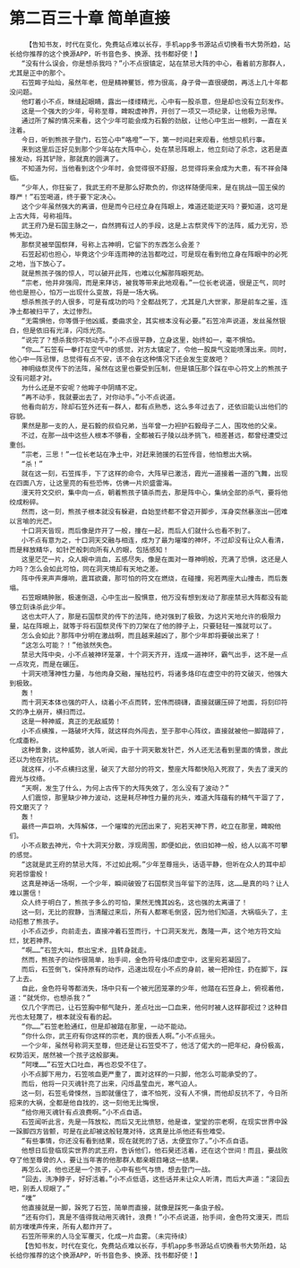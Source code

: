 # 第二百三十章 简单直接
        【告知书友，时代在变化，免费站点难以长存，手机app多书源站点切换看书大势所趋，站长给你推荐的这个换源APP，听书音色多、换源、找书都好使！】
       “没有什么误会，你是想杀我吗？”小不点很镇定，站在禁忌大阵的中心，看着前方那群人，尤其是正中的那个。
       石笠眸子灿灿，虽然年老，但是精神矍铄，修为很高，身子骨一直很硬朗，再活上几十年都没问题。
       他盯着小不点，眯缝起眼睛，露出一缕缕精光，心中有一股杀意，但是却也没有立刻发作。
       这是一个强大的少年，号称至尊，睥睨虚神界，开创了一项又一项纪录，让他极为忌惮。
       通过所了解的情况来看，这个少年可能会成为石毅的劲敌，让他心中生出一根刺，一直在关注着。
       今日，听到熊孩子登门，石笠心中“咯噔”一下，第一时间赶来观看，他想见机行事。
       来到这里后正好见到那个少年站在大阵中心，处在禁忌阵眼上，他立刻动了杀念，这若是直接发动，将其铲除，那就真的圆满了。
       不知道为何，当他看到这个少年时，会觉得很不舒服，总觉得将来会成为大患，有不祥会降临。
       “少年人，你狂妄了，我武王府不是那么好欺负的，你这样随便闯来，是在挑战一国王侯的尊严！”石笠喝道，终于要下定决心。
       这个少年虽然强大的离谱，但是而今已经立身在阵眼上，难道还能逆天吗？要知道，这可是上古大阵，号称祖阵。
       武王府乃是石国主脉之一，自然拥有过人的手段，这是上古祭灵传下的法阵，威力无穷，恐怖无边。
       那祭灵被举国祭拜，号称上古神明，它留下的东西怎么会差？
       石笠起初也担心，毕竟这个少年连雨神的法旨都吃过，可是现在看到他立身在阵眼中的必死之地，当下放心了。
       就是熊孩子强的惊人，可以破开此阵，也难以化解那阵眼死劫。
       “宗老，他并非强闯，而是来拜访，被我等带来此地观看。”一位长老说道，很是正气，同时他也是担心，怕万一出现什么变故，将是一场大祸。
       想杀熊孩子的人很多，可是有成功的吗？全都战死了，尤其是几大世家，那是前车之鉴，连净土都被扫平了，太过惨烈。
       “无需惧他，你等慑于他凶威，委曲求全，其实根本没有必要。”石笠冷声说道，发丝虽然银白，但是依旧有光泽，闪烁光亮。
       “说完了？想杀我你不妨动手。”小不点很平静，立身这里，始终如一，毫不惧怕。
       “你……”石笠有一拳打在空气中的感觉，对方太镇定了，令他一股戾气没能喷薄出来。同时，他心中一阵忌惮，总觉得有点不安，该不会在这种情况下还会发生变故吧？
       神明级祭灵传下的法阵，虽然在这里也要受到压制，但是镇压那个踩在中心符文上的熊孩子没有问题才对。
       为什么还是不安呢？他眸子中阴晴不定。
       “再不动手，我就要出去了，对你动手。”小不点说道。
       他看向前方，除却石笠外还有一群人，都有点熟悉，这么多年过去了，还依旧能认出他们的容貌。
       果然是那一支的人，是石毅的叔伯兄弟，当年曾一力袒护石毅母子二人，围攻他的父亲。
       不过，在那一战中这些人根本不够看，全都被石子陵以战矛挑飞，相差甚远，都曾经遭受过重创。
       “宗老，三思！”一位长老站在净土中，对赶来驰援的石笠传音，他怕惹出大祸。
       “杀！”
       就在这一刻，石笠挥手，下了这样的命令，大阵早已激活，霞光一道接着一道的飞舞，出现在四面八方，让这里亮的有些恐怖，仿佛一片炽盛雷海。
       漫天符文交织，集中向一点，朝着熊孩子镇杀而去，那是阵中心，集纳全部的杀气，要将他绞成粉碎。
       然而，这一刻，熊孩子根本就没有躲避，自始至终都不曾迈开脚步，浑身突然暴涨出一团难以言喻的光芒。
       十口洞天皆现，而后像是炸开了一般，撞在一起，而后人们就什么也看不到了。
       小不点有意为之，十口洞天交融与相连，成为了最为璀璨的神环，不过却没有让众人看清，而是释放精华，如针芒般刺向所有人的眼，包括感知！
       这里茫茫一片，众人眼中淌血，五感尽失，像是在面对一尊神明般，充满了恐惧，这还是人力吗？怎么会如此可怕，同在洞天境却有天地之差。
       阵中传来声声爆响，震耳欲聋，那可怕的符文在燃烧，在碰撞，宛若两座大山撞击，而后轰塌。
       石笠眼睛肿胀，极速倒退，心中生出一股惧意，他万没有想到发动了那座禁忌大阵都没有能够立刻诛杀此少年。
       这也太吓人了，那是石国祭灵的传下的法阵，绝对强到了极致，为这片天地允许的极限力量，站在阵眼上，就等于将石国祭灵传下的刀架在了他的脖子上，只要轻轻一推就可以了。
       怎么会如此？那阵中分明在激战啊，而且越来越凶了，那个少年即将要破出来了！
       “这怎么可能？！”他骇然失色。
       禁忌大阵中央，小不点被神环笼罩，十个洞天齐开，连成一道神环，霸气出手，这不是一点一点攻克，而是在碾压。
       十洞天喷薄神性力量，与他肉身交融，摧枯拉朽，将诸多烙印在虚空中的符文破灭，他强大到极致。
       轰！
       而十洞天本体也强的吓人，绕着小不点而转，宏伟而磅礴，直接就碾压碎了地面，将刻印符文的净土崩开，横扫而过。
       这是一种神威，真正的无敌威势！
       小不点横推，一路破坏大阵，就这样向外闯去，至于那中心阵纹，直接就被他一脚踏碎了，化成齑粉。
       这种景象，这种威势，骇人听闻，由于十洞天散发针芒，外人还无法看到里面的情景，故此还以为他在对抗。
       就这样，小不点横扫这里，破灭了大部分的符文，整座大阵都快陷入死寂了，失去了漫天的霞光与纹络。
       “天啊，发生了什么，为何上古传下的大阵失效了，怎么没有了波动？”
       人们震惊，那里缺少神力波动，这是耗尽神性力量的兆头，难道大阵蕴有的精气干涸了了，符文磨灭了？
       轰！
       最终一声巨响，大阵解体，一个璀璨的光团出来了，宛若天神下界，屹立在那里，睥睨他们。
       小不点散去神光，令十大洞天分散，浮现周围，即便如此，依旧如神一般，给人以高不可攀的感觉。
       “这就是武王府的禁忌大阵，不过如此啊。”少年至尊摇头，话语平静，但听在众人的耳中却宛若惊雷般！
       这真是神话一场啊，一个少年，瞬间破毁了石国祭灵当年留下的法阵，这……是真的吗？让人难以置信！
       众人终于明白了，熊孩子多么的可怕，果然无愧其凶名，这也强的太离谱了！
       这一刻，无比的寂静，当清醒过来后，所有人都寒毛倒竖，因为他们知道，大祸临头了，主动招惹了熊孩子。
       小不点迈步，向前走去，直接冲着石笠而行，十口洞天发光，轰隆一声，这个地方符文灿烂，犹若神界。
       “啊……”石笠大叫，祭出宝术，且转身就走。
       然而，熊孩子的动作很简单，抬手间，金色符号烙印虚空中，这里宛若凝固了。
       而后，石笠倒飞，保持原有的动作，迅速出现在小不点的身前，被一把拎住，扔在脚下，踩了上去。
       自此，金色符号等都消失，场中只有一个被光团笼罩的少年，他踏在石笠身上，俯视着他，道：“就凭你，也想杀我？”
       仅几个字而已，让石笠胸中郁气陡升，差点吐出一口血来，他何时被人这样鄙视过？这种目光也太轻蔑了，根本就没有看的起。
       “你……”石笠老脸通红，但是却被踏在那里，一动不能动。
       “你什么你，武王府有你这样的宗老，真的很丢人啊。”小不点摇头。
       一个少年，虽然号称洞天至尊，但还是让石笠受不了，他活了偌大的一把年纪，身份极高，权势滔天，居然被一个孩子这般鄙夷。
       “阿噗……”石笠大口吐血，再也忍受不住了。
       小不点脚下用力，石笠咳血更严重了，面对这样的一只脚，他怎么可能承受的了。
       而后，他将一只灭魂针亮了出来，闪烁晶莹血光，寒气迫人。
       这一刻，石笠毛骨悚然，当即就僵住了，谁不怕死，没有人不惧，而他却反抗不了，今日所招来的大祸，全都是他自找的，这一刻他无比悔恨，
       “给你用灭魂针有点浪费啊。”小不点自语。
       石笠闻听此言，先是一阵放松，而后又无比愤怒，他是谁，堂堂的宗老啊，在现实世界中跺一跺脚四方皆颤，可是在此却被这般轻蔑对待，这真是比杀他还有些难受。
       “有些事情，你还没有看到结果，现在就死的了话，太便宜你了。”小不点自语。
       他想日后登临现实世界的武王府，告诉他们，他石昊还活着，还在这个世间！而且，要战败夺了他至尊骨的人，要让当年害的他那群人都亲眼目睹这一结果。
       再怎么说，他也还是一个孩子，心中有些气与愤，想去登门一战。
       “回去，洗净脖子，好好活着。”小不点低语，这些话并未让众人听清，而后大声道：“滚回去吧，别丢人现眼了。”
       “噗”
       他直接就是一脚，跺死了石笠，简单而直接，就像是踩死一条虫子般。
       “还有你们，真是不值得我动用灭魂针，浪费！”小不点说道，抬手间，金色符文漫天，而后前方噗噗声传来，所有人都炸开了。
       石笠所带来的人马全军覆灭，化成一片血雾。（未完待续）
       【告知书友，时代在变化，免费站点难以长存，手机app多书源站点切换看书大势所趋，站长给你推荐的这个换源APP，听书音色多、换源、找书都好使！】